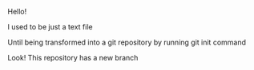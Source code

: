 Hello!

I used to be just a text file 

Until being transformed into a git repository by running git init command

Look! This repository has a new branch

 
